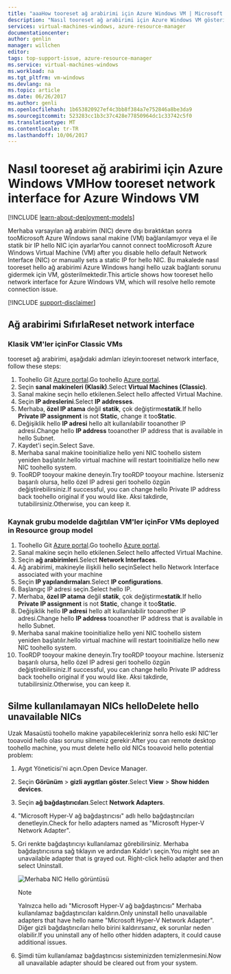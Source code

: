 ```yaml
---
title: "aaaHow tooreset ağ arabirimi için Azure Windows VM | Microsoft Docs"
description: "Nasıl tooreset ağ arabirimi için Azure Windows VM gösterir"
services: virtual-machines-windows, azure-resource-manager
documentationcenter: 
author: genlin
manager: willchen
editor: 
tags: top-support-issue, azure-resource-manager
ms.service: virtual-machines-windows
ms.workload: na
ms.tgt_pltfrm: vm-windows
ms.devlang: na
ms.topic: article
ms.date: 06/26/2017
ms.author: genli
ms.openlocfilehash: 1b653820927ef4c3bb8f384a7e752846a8be3da9
ms.sourcegitcommit: 523283cc1b3c37c428e77850964dc1c33742c5f0
ms.translationtype: MT
ms.contentlocale: tr-TR
ms.lasthandoff: 10/06/2017
---
```

# <a name="how-tooreset-network-interface-for-azure-windows-vm"></a><span data-ttu-id="b033d-103">Nasıl tooreset ağ arabirimi için Azure Windows VM</span><span class="sxs-lookup"><span data-stu-id="b033d-103">How tooreset network interface for Azure Windows VM</span></span> 

[!INCLUDE [learn-about-deployment-models](../../../includes/learn-about-deployment-models-both-include.md)]

<span data-ttu-id="b033d-104">Merhaba varsayılan ağ arabirim (NIC) devre dışı bıraktıktan sonra tooMicrosoft Azure Windows sanal makine (VM) bağlanılamıyor veya el ile statik bir IP hello NIC için ayarlar</span><span class="sxs-lookup"><span data-stu-id="b033d-104">You cannot connect tooMicrosoft Azure Windows Virtual Machine (VM) after you disable hello default Network Interface (NIC) or manually sets a static IP for hello NIC.</span></span> <span data-ttu-id="b033d-105">Bu makalede nasıl tooreset hello ağ arabirimi Azure Windows hangi hello uzak bağlantı sorunu gidermek için VM, gösterilmektedir.</span><span class="sxs-lookup"><span data-stu-id="b033d-105">This article shows how tooreset hello network interface for Azure Windows VM, which will resolve hello remote connection issue.</span></span>

[!INCLUDE [support-disclaimer](../../../includes/support-disclaimer.md)]
## <a name="reset-network-interface"></a><span data-ttu-id="b033d-106">Ağ arabirimi Sıfırla</span><span class="sxs-lookup"><span data-stu-id="b033d-106">Reset network interface</span></span>

### <a name="for-classic-vms"></a><span data-ttu-id="b033d-107">Klasik VM'ler için</span><span class="sxs-lookup"><span data-stu-id="b033d-107">For Classic VMs</span></span>

<span data-ttu-id="b033d-108">tooreset ağ arabirimi, aşağıdaki adımları izleyin:</span><span class="sxs-lookup"><span data-stu-id="b033d-108">tooreset network interface, follow these steps:</span></span>

1.  <span data-ttu-id="b033d-109">Toohello Git [Azure portal]( https://ms.portal.azure.com).</span><span class="sxs-lookup"><span data-stu-id="b033d-109">Go toohello [Azure portal]( https://ms.portal.azure.com).</span></span>
2.  <span data-ttu-id="b033d-110">Seçin **sanal makineleri (Klasik)**.</span><span class="sxs-lookup"><span data-stu-id="b033d-110">Select **Virtual Machines (Classic)**.</span></span>
3.  <span data-ttu-id="b033d-111">Sanal makine seçin hello etkilenen.</span><span class="sxs-lookup"><span data-stu-id="b033d-111">Select hello affected Virtual Machine.</span></span>
4.  <span data-ttu-id="b033d-112">Seçin **IP adreslerini**.</span><span class="sxs-lookup"><span data-stu-id="b033d-112">Select **IP addresses**.</span></span>
5.  <span data-ttu-id="b033d-113">Merhaba, **özel IP atama** değil **statik**, çok değiştirme**statik**.</span><span class="sxs-lookup"><span data-stu-id="b033d-113">If hello **Private IP assignment**  is not  **Static**, change it too**Static**.</span></span>
6.  <span data-ttu-id="b033d-114">Değişiklik hello **IP adresi** hello alt kullanılabilir tooanother IP adresi.</span><span class="sxs-lookup"><span data-stu-id="b033d-114">Change hello **IP address** tooanother IP address that is available in hello Subnet.</span></span>
7.  <span data-ttu-id="b033d-115">Kaydet'i seçin.</span><span class="sxs-lookup"><span data-stu-id="b033d-115">Select Save.</span></span>
8.  <span data-ttu-id="b033d-116">Merhaba sanal makine tooinitialize hello yeni NIC toohello sistem yeniden başlatılır.</span><span class="sxs-lookup"><span data-stu-id="b033d-116">hello virtual machine will restart tooinitialize hello new NIC toohello system.</span></span>
9.  <span data-ttu-id="b033d-117">TooRDP tooyour makine deneyin.</span><span class="sxs-lookup"><span data-stu-id="b033d-117">Try tooRDP tooyour machine.</span></span> <span data-ttu-id="b033d-118">İsterseniz başarılı olursa, hello özel IP adresi geri toohello özgün değiştirebilirsiniz.</span><span class="sxs-lookup"><span data-stu-id="b033d-118">If successful, you can change hello Private IP address back toohello original if you would like.</span></span> <span data-ttu-id="b033d-119">Aksi takdirde, tutabilirsiniz.</span><span class="sxs-lookup"><span data-stu-id="b033d-119">Otherwise, you can keep it.</span></span> 

### <a name="for-vms-deployed-in-resource-group-model"></a><span data-ttu-id="b033d-120">Kaynak grubu modelde dağıtılan VM'ler için</span><span class="sxs-lookup"><span data-stu-id="b033d-120">For VMs deployed in Resource group model</span></span>

1.  <span data-ttu-id="b033d-121">Toohello Git [Azure portal]( https://ms.portal.azure.com).</span><span class="sxs-lookup"><span data-stu-id="b033d-121">Go toohello [Azure portal]( https://ms.portal.azure.com).</span></span>
2.  <span data-ttu-id="b033d-122">Sanal makine seçin hello etkilenen.</span><span class="sxs-lookup"><span data-stu-id="b033d-122">Select hello affected Virtual Machine.</span></span>
3.  <span data-ttu-id="b033d-123">Seçin **ağ arabirimleri**.</span><span class="sxs-lookup"><span data-stu-id="b033d-123">Select **Network Interfaces**.</span></span>
4.  <span data-ttu-id="b033d-124">Ağ arabirimi, makineyle ilişkili hello seçin</span><span class="sxs-lookup"><span data-stu-id="b033d-124">Select hello Network Interface associated with your machine</span></span>
5.  <span data-ttu-id="b033d-125">Seçin **IP yapılandırmaları**.</span><span class="sxs-lookup"><span data-stu-id="b033d-125">Select **IP configurations**.</span></span>
6.  <span data-ttu-id="b033d-126">Başlangıç IP adresi seçin.</span><span class="sxs-lookup"><span data-stu-id="b033d-126">Select hello IP.</span></span> 
7.  <span data-ttu-id="b033d-127">Merhaba, **özel IP atama** değil **statik**, çok değiştirme**statik**.</span><span class="sxs-lookup"><span data-stu-id="b033d-127">If hello **Private IP assignment**  is not  **Static**, change it too**Static**.</span></span>
8.  <span data-ttu-id="b033d-128">Değişiklik hello **IP adresi** hello alt kullanılabilir tooanother IP adresi.</span><span class="sxs-lookup"><span data-stu-id="b033d-128">Change hello **IP address** tooanother IP address that is available in hello Subnet.</span></span>
9. <span data-ttu-id="b033d-129">Merhaba sanal makine tooinitialize hello yeni NIC toohello sistem yeniden başlatılır.</span><span class="sxs-lookup"><span data-stu-id="b033d-129">hello virtual machine will restart tooinitialize hello new NIC toohello system.</span></span>
10. <span data-ttu-id="b033d-130">TooRDP tooyour makine deneyin.</span><span class="sxs-lookup"><span data-stu-id="b033d-130">Try tooRDP tooyour machine.</span></span> <span data-ttu-id="b033d-131">İsterseniz başarılı olursa, hello özel IP adresi geri toohello özgün değiştirebilirsiniz.</span><span class="sxs-lookup"><span data-stu-id="b033d-131">If successful, you can change hello Private IP address back toohello original if you would like.</span></span> <span data-ttu-id="b033d-132">Aksi takdirde, tutabilirsiniz.</span><span class="sxs-lookup"><span data-stu-id="b033d-132">Otherwise, you can keep it.</span></span> 

## <a name="delete-hello-unavailable-nics"></a><span data-ttu-id="b033d-133">Silme kullanılamayan NICs hello</span><span class="sxs-lookup"><span data-stu-id="b033d-133">Delete hello unavailable NICs</span></span>
<span data-ttu-id="b033d-134">Uzak Masaüstü toohello makine yapabilecekleriniz sonra hello eski NIC'ler tooavoid hello olası sorunu silmeniz gerekir:</span><span class="sxs-lookup"><span data-stu-id="b033d-134">After you can remote desktop toohello machine, you must delete hello old NICs tooavoid hello potential problem:</span></span>

1.  <span data-ttu-id="b033d-135">Aygıt Yöneticisi'ni açın.</span><span class="sxs-lookup"><span data-stu-id="b033d-135">Open Device Manager.</span></span>
2.  <span data-ttu-id="b033d-136">Seçin **Görünüm** > **gizli aygıtları göster**.</span><span class="sxs-lookup"><span data-stu-id="b033d-136">Select **View** > **Show hidden devices**.</span></span>
3.  <span data-ttu-id="b033d-137">Seçin **ağ bağdaştırıcıları**.</span><span class="sxs-lookup"><span data-stu-id="b033d-137">Select **Network Adapters**.</span></span> 
4.  <span data-ttu-id="b033d-138">"Microsoft Hyper-V ağ bağdaştırıcısı" adlı hello bağdaştırıcıları denetleyin.</span><span class="sxs-lookup"><span data-stu-id="b033d-138">Check for hello adapters named as "Microsoft Hyper-V Network Adapter".</span></span>
5.  <span data-ttu-id="b033d-139">Gri renkte bağdaştırıcıyı kullanılamaz görebilirsiniz. Merhaba bağdaştırıcısına sağ tıklayın ve ardından Kaldır'ı seçin.</span><span class="sxs-lookup"><span data-stu-id="b033d-139">You might see an unavailable adapter that is grayed out. Right-click hello adapter and then select Uninstall.</span></span>

    ![Merhaba NIC Hello görüntüsü](media/reset-network-interface/nicpage.png)

    > [!NOTE]
    > <span data-ttu-id="b033d-141">Yalnızca hello adı "Microsoft Hyper-V ağ bağdaştırıcısı" Merhaba kullanılamaz bağdaştırıcıları kaldırın.</span><span class="sxs-lookup"><span data-stu-id="b033d-141">Only uninstall hello unavailable adapters that have hello name "Microsoft Hyper-V Network Adapter".</span></span> <span data-ttu-id="b033d-142">Diğer gizli bağdaştırıcıları hello birini kaldırırsanız, ek sorunlar neden olabilir.</span><span class="sxs-lookup"><span data-stu-id="b033d-142">If you uninstall any of hello other hidden adapters, it could cause additional issues.</span></span>
    >
    >

6.  <span data-ttu-id="b033d-143">Şimdi tüm kullanılamaz bağdaştırıcısı sisteminizden temizlenmesini.</span><span class="sxs-lookup"><span data-stu-id="b033d-143">Now all unavailable adapter should be cleared out from your system.</span></span>